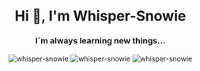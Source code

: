 <h1 align="center">Hi 👋, I'm Whisper-Snowie</h1>
<h3 align="center">I´m always learning new things...</h3>

<p align="center" padding="10px">
  <img align="center" src="https://github-readme-stats.vercel.app/api?username=whisper-snowie&show_icons=true&locale=en" alt="whisper-snowie" />
  
  <img align="center" src="https://github-readme-streak-stats.herokuapp.com/?user=whisper-snowie&" alt="whisper-snowie" />
  
  <img align="center" src="https://github-readme-stats.vercel.app/api/top-langs?username=whisper-snowie&show_icons=true&locale=en&layout=compact" alt="whisper-snowie" />
</p>


